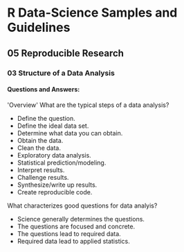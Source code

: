 # R Data-Science Samples and Guidelines
## 05 Reproducible Research
### 03 Structure of a Data Analysis
#### Questions and Answers:


'Overview'
What are the typical steps of a data analysis?

- Define the question.
- Define the ideal data set.
- Determine what data you can obtain.
- Obtain the data.
- Clean the data.
- Exploratory data analysis.
- Statistical prediction/modeling.
- Interpret results.
- Challenge results.
- Synthesize/write up results.
- Create reproducible code.



What characterizes good questions for data analyis?

- Science generally determines the questions.
- The questions are focused and concrete.
- The questions lead to required data.
- Required data lead to applied statistics.
